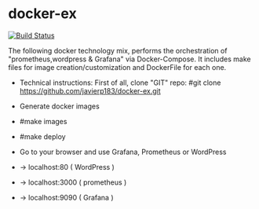 # docker-ex

[![Build Status](https://travis-ci.org/javierp183/docker-ex.svg?branch=jpereyra_branch)](https://travis-ci.org/javierp183/docker-ex)

The following docker technology mix, performs the orchestration of "prometheus,wordpress & Grafana" via Docker-Compose. It includes make files for image creation/customization and DockerFile for each one.

* Technical instructions: First of all, clone "GIT" repo: #git clone https://github.com/javierp183/docker-ex.git

* Generate docker images

* #make images
* #make deploy

* Go to your browser and use Grafana, Prometheus or WordPress

* -> localhost:80 ( WordPress )
* -> localhost:3000 ( prometheus )
* -> localhost:9090 ( Grafana )
